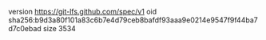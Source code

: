 version https://git-lfs.github.com/spec/v1
oid sha256:b9d3a80f101a83c6b7e4d79ceb8bafdf93aaa9e0214e9547f9f44ba7d7c0ebad
size 3534
